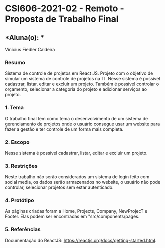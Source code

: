 # **CSI606-2021-02 - Remoto - Proposta de Trabalho Final**

## *Aluna(o): *

Vinícius Fiedler Caldeira

<!-- Descrever um resumo sobre o trabalho. -->

### Resumo
Sistema de controle de projetos em React JS.
Projeto com o objetivo de simular um sistema de controle de projetos na TI.
Nesse sistema é possível cadastrar, listar, editar e excluir um projeto.
Também é possível controlar o orçamento, selecionar a categoria do projeto e adicionar serviços ao projeto.

<!-- Apresentar o tema. -->
### 1. Tema

  O trabalho final tem como tema o desenvolvimento de um sistema de gerenciamento de projetos onde o usuário consegue usar um website para fazer a gestão e ter controle de um forma mais completa.

<!-- Descrever e limitar o escopo da aplicação. -->
### 2. Escopo

 Nesse sistema é possível cadastrar, listar, editar e excluir um projeto.

<!-- Apresentar restrições de funcionalidades e de escopo. -->
### 3. Restrições

  Neste trabalho não serão considerados um sistema de login feito com social media, os dados serão armazenados no website, o usuário não pode controlar, selecionar projetos sem estar autenticado.

<!-- Construir alguns protótipos para a aplicação, disponibilizá-los no Github e descrever o que foi considerado. //-->
### 4. Protótipo

  As páginas criadas foram a Home, Projects, Company, NewProjecT e Footer. Elas podem ser encontradas em "src/components/pages.

### 5. Referências

  Documentação do ReactJS: https://reactjs.org/docs/getting-started.html.
